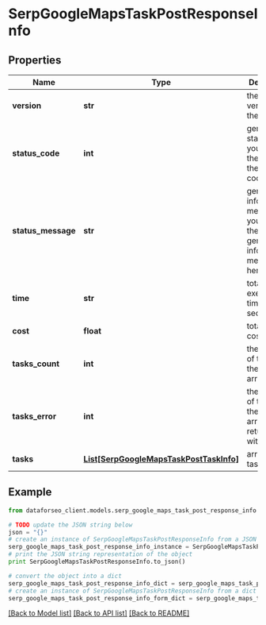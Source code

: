 # SerpGoogleMapsTaskPostResponseInfo


## Properties

Name | Type | Description | Notes
------------ | ------------- | ------------- | -------------
**version** | **str** | the current version of the API | [optional] 
**status_code** | **int** | general status code you can find the full list of the response codes here | [optional] 
**status_message** | **str** | general informational message you can find the full list of general informational messages here | [optional] 
**time** | **str** | total execution time, seconds | [optional] 
**cost** | **float** | total tasks cost, USD | [optional] 
**tasks_count** | **int** | the number of tasks in the tasks array | [optional] 
**tasks_error** | **int** | the number of tasks in the tasks array returned with an error | [optional] 
**tasks** | [**List[SerpGoogleMapsTaskPostTaskInfo]**](SerpGoogleMapsTaskPostTaskInfo.md) | array of tasks | [optional] 

## Example

```python
from dataforseo_client.models.serp_google_maps_task_post_response_info import SerpGoogleMapsTaskPostResponseInfo

# TODO update the JSON string below
json = "{}"
# create an instance of SerpGoogleMapsTaskPostResponseInfo from a JSON string
serp_google_maps_task_post_response_info_instance = SerpGoogleMapsTaskPostResponseInfo.from_json(json)
# print the JSON string representation of the object
print SerpGoogleMapsTaskPostResponseInfo.to_json()

# convert the object into a dict
serp_google_maps_task_post_response_info_dict = serp_google_maps_task_post_response_info_instance.to_dict()
# create an instance of SerpGoogleMapsTaskPostResponseInfo from a dict
serp_google_maps_task_post_response_info_form_dict = serp_google_maps_task_post_response_info.from_dict(serp_google_maps_task_post_response_info_dict)
```
[[Back to Model list]](../README.md#documentation-for-models) [[Back to API list]](../README.md#documentation-for-api-endpoints) [[Back to README]](../README.md)


